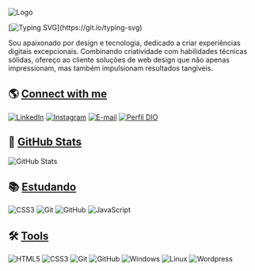 
![Logo](https://blog.dankicode.com/wp-content/uploads/2019/08/logica-de-programac%CC%A7a%CC%83o-para-iniciantes.png)

[![Typing SVG](https://readme-typing-svg.demolab.com?font=Fira+Code&pause=1000&color=1C26E6&width=435&lines=Hello!+I'm+Edilson+Rodrigues.+Welcome.)](https://git.io/typing-svg)



Sou apaixonado por design e tecnologia, dedicado a criar experiências digitais excepcionais. Combinando criatividade com habilidades técnicas sólidas, ofereço ao cliente soluções de web design que não apenas impressionam, mas também impulsionam resultados tangíveis.

## 🌎 [Connect with me](#connect-with-me)

[![LinkedIn](https://img.shields.io/badge/LinkedIn-000?style=for-the-badge&logo=linkedin&logoColor=E38905)](https://www.linkedin.com/in/edwebdesigner/) 
[![Instagram](https://img.shields.io/badge/Instagram-000?style=for-the-badge&logo=instagram&logoColor=E38905)](https://www.instagram.com/ed_webdesigner/) 
[![E-mail](https://img.shields.io/badge/-Email-000?style=for-the-badge&logo=microsoft-outlook&logoColor=E38905)](mailto:edonline.trabalho@gmail.com)
[![Perfil DIO](https://img.shields.io/badge/-Meu%20Perfil%20na%20DIO-000?style=for-the-badge)](https://web.dio.me/users/edwebdesigner)

## 💼 [GitHub Stats](#github-stats)


![GitHub Stats](https://github-readme-stats.vercel.app/api?username=edwebdesigner&theme=transparent&bg_color=000&border_color=30A3DC&show_icons=true&icon_color=30A3DC&title_color=E94D5F&text_color=FFF)

## 📚 [Estudando](#github-stats)
![CSS3](https://img.shields.io/badge/CSS3-000?style=for-the-badge&logo=css3&logoColor=E38905) ![Git](https://img.shields.io/badge/-Git-0D1117?style=for-the-badge&logo=git&labelColor=0D1117&logoColor=E38905) ![GitHub](https://img.shields.io/badge/-GitHub-E38905?style=for-the-badge&logo=github&labelColor=0D1117&logoColor=E38905) ![JavaScript](https://img.shields.io/badge/JavaScript-000?style=for-the-badge&logo=javascript&logoColor=E38905)  
## 🛠 [Tools](#github-stats)
 ![HTML5](https://img.shields.io/badge/HTML5-000?style=for-the-badge&logo=html5&logoColor=E38905) ![CSS3](https://img.shields.io/badge/CSS3-000?style=for-the-badge&logo=css3&logoColor=E38905) ![Git](https://img.shields.io/badge/-Git-000?style=for-the-badge&logo=git&labelColor=0D1117&logoColor=E38905) ![GitHub](https://img.shields.io/badge/-GitHub-E38905?style=for-the-badge&logo=github&labelColor=0D1117&logoColor=E38905) ![Windows](https://img.shields.io/badge/-Windows-E38905?style=for-the-badge&logo=windows&labelColor=0D1117&logoColor=E38905) ![Linux](https://img.shields.io/badge/-linux-E38905?style=for-the-badge&logo=linux&labelColor=0D1117) ![Wordpress](https://img.shields.io/badge/-wordpress-E38905?style=for-the-badge&logo=wordpress&labelColor=0D1117&logoColor=E38905)

